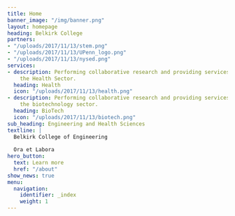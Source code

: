 ```yaml
---
title: Home
banner_image: "/img/banner.png"
layout: homepage
heading: Belkirk College
partners:
- "/uploads/2017/11/13/stem.png"
- "/uploads/2017/11/13/UPenn_logo.png"
- "/uploads/2017/11/13/nysed.png"
services:
- description: Performing collaborative research and providing services to support
    the Health Sector.
  heading: Health
  icon: "/uploads/2017/11/13/health.png"
- description: Performing collaborative research and providing services to support
    the biotechnology sector.
  heading: BioTech
  icon: "/uploads/2017/11/13/biotech.png"
sub_heading: Engineering and Health Sciences
textline: | 
  Belkirk College of Engineering
  
  Ora et Labora
hero_button:
  text: Learn more
  href: "/about"
show_news: true
menu:
  navigation:
    identifier: _index
    weight: 1
---
```


